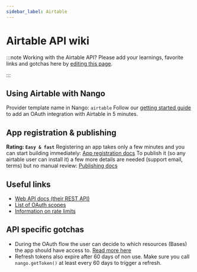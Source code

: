 ```yaml
---
sidebar_label: Airtable
---
```

# Airtable API wiki

:::note Working with the Airtable API?
Please add your learnings, favorite links and gotchas here by [editing this page](https://github.com/nangohq/nango/tree/master/docs/docs/providers/airtable.md).

:::

## Using Airtable with Nango
Provider template name in Nango: `airtable`
Follow our [getting started guide](../reference/guide.md) to add an OAuth integration with Airtable in 5 minutes.

## App registration & publishing
**Rating: `Easy & fast`**
Registering an app takes only a few minutes and you can start building immediately: [App registration docs](https://airtable.com/developers/web/guides/oauth-integrations)
To publish it (so any airtable user can install it) a few more details are needed (support email, terms) but no manual review: [Publishing docs](https://airtable.com/developers/web/guides/oauth-integrations#distributing-your-integration)


## Useful links
* [Web API docs (their REST API)](https://airtable.com/developers/web/api/introduction)
* [List of OAuth scopes](https://airtable.com/developers/web/api/scopes)
* [Information on rate limits](https://airtable.com/developers/web/api/rate-limits)

## API specific gotchas
* During the OAuth flow the user can decide to which resources (Bases) the app should have access to. [Read more here](https://airtable.com/developers/web/api/oauth-reference#resources)
* Refresh tokens also expire after 60 days of non use. Make sure you call `nango.getToken()` at least every 60 days to trigger a refresh.
